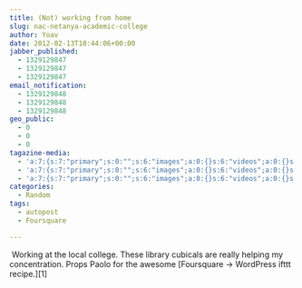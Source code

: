 ```yaml
---
title: (Not) working from home
slug: nac-netanya-academic-college
author: Yoav
date: 2012-02-13T10:44:06+00:00
jabber_published:
  - 1329129847
  - 1329129847
  - 1329129847
email_notification:
  - 1329129848
  - 1329129848
  - 1329129848
geo_public:
  - 0
  - 0
  - 0
tagazine-media:
  - 'a:7:{s:7:"primary";s:0:"";s:6:"images";a:0:{}s:6:"videos";a:0:{}s:11:"image_count";s:1:"0";s:6:"author";s:8:"32689614";s:7:"blog_id";s:8:"30234816";s:9:"mod_stamp";s:19:"2012-02-13 10:47:20";}'
  - 'a:7:{s:7:"primary";s:0:"";s:6:"images";a:0:{}s:6:"videos";a:0:{}s:11:"image_count";s:1:"0";s:6:"author";s:8:"32689614";s:7:"blog_id";s:8:"30234816";s:9:"mod_stamp";s:19:"2012-02-13 10:47:20";}'
  - 'a:7:{s:7:"primary";s:0:"";s:6:"images";a:0:{}s:6:"videos";a:0:{}s:11:"image_count";s:1:"0";s:6:"author";s:8:"32689614";s:7:"blog_id";s:8:"30234816";s:9:"mod_stamp";s:19:"2012-02-13 10:47:20";}'
categories:
  - Random
tags:
  - autopost
  - Foursquare

---
```

<img decoding="async" src="https://img-s.foursquare.com/pix/JhrNBOXK8xQHhIR9ss3TUofSohlly-uqx2rIkCjid6E.jpg" alt="" />  
Working at the local college. These library cubicals are really helping my concentration. Props Paolo for the awesome [Foursquare -> WordPress ifttt recipe.][1]

&nbsp;

 [1]: http://paolobelcastro.com/2012/02/13/new-ifttt-recipe-foursquare-photo-check-in-to-wordpress/